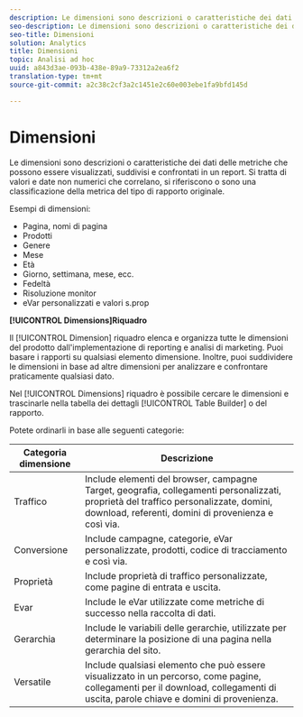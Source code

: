 ```yaml
---
description: Le dimensioni sono descrizioni o caratteristiche dei dati delle metriche che possono essere visualizzati, suddivisi e confrontati in un report. Si tratta di valori e date non numerici che correlano, si riferiscono o sono una classificazione della metrica del tipo di rapporto originale.
seo-description: Le dimensioni sono descrizioni o caratteristiche dei dati delle metriche che possono essere visualizzati, suddivisi e confrontati in un report. Si tratta di valori e date non numerici che correlano, si riferiscono o sono una classificazione della metrica del tipo di rapporto originale.
seo-title: Dimensioni
solution: Analytics
title: Dimensioni
topic: Analisi ad hoc
uuid: a843d3ae-093b-438e-89a9-73312a2ea6f2
translation-type: tm+mt
source-git-commit: a2c38c2cf3a2c1451e2c60e003ebe1fa9bfd145d

---
```



# Dimensioni

Le dimensioni sono descrizioni o caratteristiche dei dati delle metriche che possono essere visualizzati, suddivisi e confrontati in un report. Si tratta di valori e date non numerici che correlano, si riferiscono o sono una classificazione della metrica del tipo di rapporto originale.

Esempi di dimensioni:

* Pagina, nomi di pagina
* Prodotti
* Genere
* Mese
* Età
* Giorno, settimana, mese, ecc.
* Fedeltà
* Risoluzione monitor
* eVar personalizzati e valori s.prop

**[!UICONTROL Dimensions]Riquadro**

Il [!UICONTROL Dimension] riquadro elenca e organizza tutte le dimensioni del prodotto dall'implementazione di reporting e analisi di marketing. Puoi basare i rapporti su qualsiasi elemento dimensione. Inoltre, puoi suddividere le dimensioni in base ad altre dimensioni per analizzare e confrontare praticamente qualsiasi dato.

Nel [!UICONTROL Dimensions] riquadro è possibile cercare le dimensioni e trascinarle nella tabella dei dettagli [!UICONTROL Table Builder] o del rapporto.

Potete ordinarli in base alle seguenti categorie:

| Categoria dimensione | Descrizione |
|--- |--- |
| Traffico | Include elementi del browser, campagne Target, geografia, collegamenti personalizzati, proprietà del traffico personalizzate, domini, download, referenti, domini di provenienza e così via. |
| Conversione | Include campagne, categorie, eVar personalizzate, prodotti, codice di tracciamento e così via. |
| Proprietà | Include proprietà di traffico personalizzate, come pagine di entrata e uscita. |
| Evar | Include le eVar utilizzate come metriche di successo nella raccolta di dati. |
| Gerarchia | Include le variabili delle gerarchie, utilizzate per determinare la posizione di una pagina nella gerarchia del sito. |
| Versatile | Include qualsiasi elemento che può essere visualizzato in un percorso, come pagine, collegamenti per il download, collegamenti di uscita, parole chiave e domini di provenienza. |